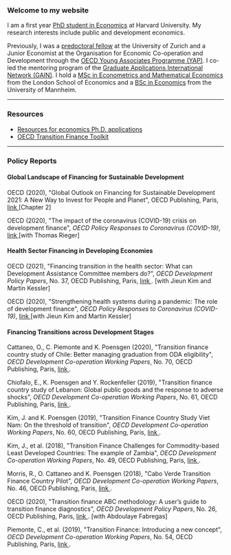 ### Welcome to my website

I am a first year <a href="https://economics.harvard.edu/phd-program" target="_blank">PhD student in Economics</a> at Harvard University. My research interests include public and development economics.

Previously, I was a <a href="http://www.econ.uzh.ch/en/study/predoc.html" target="_blank">predoctoral fellow</a> at the University of Zurich and a Junior Economist at the Organisation for Economic Co-operation and Development through the <a href="https://www.oecd.org/careers/young-associate-programme/" target="_blank">OECD Young Associates Programme (YAP)</a>.  I co-led the mentoring program of the <a href="https://gain-network.net" target="_blank">Graduate Applications International Network (GAIN)</a>. I hold a <a href="https://www.lse.ac.uk/study-at-lse/Graduate/degree-programmes-2023/MSc-Econometrics-and-Mathematical-Economics" target="_blank">MSc in Econometrics and Mathematical Economics</a> from the London School of Economics and a <a href="https://www.uni-mannheim.de/en/academics/programs/bsc-economics/" target="_blank">BSc in Economics</a> from the University of Mannheim. 

---

### Resources  

- [Resources for economics Ph.D. applications](./pages/phd-economics-application-advice.html)
- <a href="https://www.oecd.org/dac/transition-finance-toolkit/" target="_blank" > OECD Transition Finance Toolkit </a>

---

### Policy Reports

#### Global Landscape of Financing for Sustainable Development

OECD (2020), "Global Outlook on Financing for Sustainable Development 2021: A New Way to Invest for People and Planet", OECD Publishing, Paris, <a href="https://doi.org/10.1787/e3c30a9a-en" target="_blank" > link </a>  [Chapter 2]

OECD (2020), "The impact of the coronavirus (COVID-19) crisis on development finance", _OECD Policy Responses to Coronavirus (COVID-19)_, <a href="http://www.oecd.org/coronavirus/policy-responses/the-impact-of-the-coronavirus-covid-19-crisis-on-development-finance-9de00b3b/" target="_blank" > link </a> [with Thomas Rieger]

#### Health Sector Financing in Developing Economies

OECD (2021), "Financing transition in the health sector: What can Development Assistance Committee members do?", _OECD Development Policy Papers_, No. 37, OECD Publishing, Paris, <a href="https://doi.org/10.1787/0d16fad8-en" target="_blank" > link </a>.  [with Jieun Kim and Martin Kessler]

OECD (2020), "Strengthening health systems during a pandemic: The role of development finance", _OECD Policy Responses to Coronavirus (COVID-19)_, <a href="https://doi.org/10.1787/0d16fad8-en" target="_blank" > link </a> [with Jieun Kim and Martin Kessler]

#### Financing Transitions across Development Stages

Cattaneo, O., C. Piemonte and K. Poensgen (2020), "Transition finance country study of Chile: Better managing graduation from ODA eligibility", _OECD Development Co-operation Working Papers_, No. 70, OECD Publishing, Paris, <a href="https://doi.org/10.1787/608cbf6d-en" target="_blank" > link </a>.

Chiofalo, E., K. Poensgen and Y. Rockenfeller (2019), "Transition finance country study of Lebanon: Global public goods and the response to adverse shocks", _OECD Development Co-operation Working Papers_, No. 61, OECD Publishing, Paris, <a href="https://doi.org/10.1787/25aa14e0-en" target="_blank" > link </a>. 

Kim, J. and K. Poensgen (2019), "Transition Finance Country Study Viet Nam: On the threshold of transition", _OECD Development Co-operation Working Papers_, No. 60, OECD Publishing, Paris, <a href="https://doi.org/10.1787/3cb86a6c-en" target="_blank" > link </a>.

Kim, J., et al. (2018), "Transition Finance Challenges for Commodity-based Least Developed Countries: The example of Zambia", _OECD Development Co-operation Working Papers_, No. 49, OECD Publishing, Paris, <a href="https://doi.org/10.1787/feb640fe-en" target="_blank" > link </a>.

Morris, R., O. Cattaneo and K. Poensgen (2018), "Cabo Verde Transition Finance Country Pilot", _OECD Development Co-operation Working Papers_, No. 46, OECD Publishing, Paris, <a href="https://doi.org/10.1787/1affcac6-en" target="_blank" > link </a>.

OECD (2020), "Transition finance ABC methodology: A user’s guide to transition finance diagnostics", _OECD Development Policy Papers_, No. 26, OECD Publishing, Paris, <a href="https://doi.org/10.1787/c5210d6c-en" target="_blank" > link </a>. [with Abdoulaye Fabregas]

Piemonte, C., et al. (2019), "Transition Finance: Introducing a new concept", _OECD Development Co-operation Working Papers_, No. 54, OECD Publishing, Paris, <a href="https://doi.org/10.1787/2dad64fb-en" target="_blank" > link </a>.